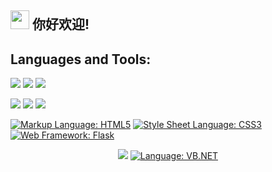 <h2> <img src="https://user-images.githubusercontent.com/113547522/219299027-8f4b3bf7-371b-4457-84c6-a127c4329022.png" width="30" /> 
你好欢迎! </h2>



## Languages and Tools:
![](https://img.shields.io/badge/Build%20Tool-Gradle-brightgreen?style=flat&logo=gradle&logoColor=white&color=6aa6f8)
![](https://img.shields.io/badge/IDE-Android%20Studio-brightgreen?style=flat&logo=android-studio&logoColor=white&color=6aa6f8)
![](https://img.shields.io/badge/Version%20Control-Git-brightgreen?style=flat&logo=git&logoColor=white&color=6aa6f8)

![](https://img.shields.io/badge/Language-Kotlin-informational?style=flat&logo=kotlin&logoColor=white&color=6aa6f8)
![](https://img.shields.io/badge/Language-Python-informational?style=flat&logo=python&logoColor=white&color=6aa6f8)
![](https://img.shields.io/badge/3D-Blender-informational?style=flat&logo=blender&logoColor=white&color=6aa6f8)

[![Markup Language: HTML5](https://img.shields.io/badge/Markup%20Language-HTML5-brightgreen?style=flat&logo=html5&logoColor=white&color=6aa6f8)](https://developer.mozilla.org/en-US/docs/Web/HTML)
[![Style Sheet Language: CSS3](https://img.shields.io/badge/Style%20Sheet%20Language-CSS3-brightgreen?style=flat&logo=css3&logoColor=white&color=6aa6f8)](https://developer.mozilla.org/en-US/docs/Web/CSS)
[![Web Framework: Flask](https://img.shields.io/badge/Web%20Framework-Flask-brightgreen?style=flat&logo=flask&logoColor=white&color=6aa6f8)](https://palletsprojects.com/p/flask/)
<div style="text-align: center;">
  
  
![](https://img.shields.io/badge/Database-Microsoft%20SQL%20Server-informational?style=flat&logo=microsoft-sql-server&logoColor=white&color=6aa6f8)
[![Language: VB.NET](https://img.shields.io/badge/Language-VB.NET-informational?style=flat&logo=.net&logoColor=white&color=6aa6f8)](https://docs.microsoft.com/en-us/dotnet/visual-basic/)

  </div>
<!--
**han-chan-dev/han-chan-dev** is a ✨ _special_ ✨ repository because its `README.md` (this file) appears on your GitHub profile.
![4030-kanna-oh-welcome](https://user-images.githubusercontent.com/113547522/219298697-1eb3037e-0638-4eb1-a379-da87041b56eb.gif)


Here are some ideas to get you started:

- 🔭 I’m currently working on ...
- 🌱 I’m currently learning ...
- 👯 I’m looking to collaborate on ...
- 🤔 I’m looking for help with ...
- 💬 Ask me about ...
- 📫 How to reach me: ...
- 😄 Pronouns: ...
- ⚡ Fun fact: ...
-->

